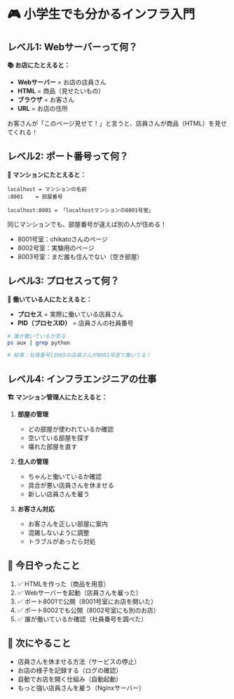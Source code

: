 # 🎮 小学生でも分かるインフラ入門

## レベル1: Webサーバーって何？

**📚 お店にたとえると：**
- **Webサーバー** = お店の店員さん
- **HTML** = 商品（見せたいもの）
- **ブラウザ** = お客さん
- **URL** = お店の住所

お客さんが「このページ見せて！」と言うと、店員さんが商品（HTML）を見せてくれる！

## レベル2: ポート番号って何？

**🏢 マンションにたとえると：**
```
localhost = マンションの名前
:8001    = 部屋番号

localhost:8001 = 「localhostマンションの8001号室」
```

同じマンションでも、部屋番号が違えば別の人が住める！
- 8001号室：chikatoさんのページ
- 8002号室：実験用のページ
- 8003号室：まだ誰も住んでない（空き部屋）

## レベル3: プロセスって何？

**🏃 働いている人にたとえると：**
- **プロセス** = 実際に働いている店員さん
- **PID（プロセスID）** = 店員さんの社員番号

```bash
# 誰が働いているか見る
ps aux | grep python

# 結果：社員番号13965の店員さんが8001号室で働いてる！
```

## レベル4: インフラエンジニアの仕事

**🏗️ マンション管理人にたとえると：**

1. **部屋の管理**
   - どの部屋が使われているか確認
   - 空いている部屋を探す
   - 壊れた部屋を直す

2. **住人の管理**
   - ちゃんと働いているか確認
   - 具合が悪い店員さんを休ませる
   - 新しい店員さんを雇う

3. **お客さん対応**
   - お客さんを正しい部屋に案内
   - 混雑しないように調整
   - トラブルがあったら対処

## 🎯 今日やったこと

1. ✅ HTMLを作った（商品を用意）
2. ✅ Webサーバーを起動（店員さんを雇った）
3. ✅ ポート8001で公開（8001号室にお店を開いた）
4. ✅ ポート8002でも公開（8002号室にも別のお店）
5. ✅ 誰が働いているか確認（社員番号を調べた）

## 🚀 次にやること

- 店員さんを休ませる方法（サービスの停止）
- お店の様子を記録する（ログの確認）
- 自動でお店を開く仕組み（自動起動）
- もっと強い店員さんを雇う（Nginxサーバー）